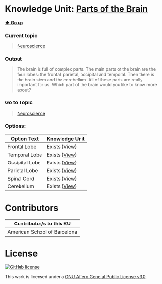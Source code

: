 # Knowledge Unit: [Parts of the Brain](../../knowledge_units/neuroscience/parts-of-the-brain.md)

#### [:arrow_up: Go up](../../topics/neuroscience.md)
### Current topic
> [Neuroscience](../../topics/neuroscience.md)
### Output
> The brain is full of complex parts. The main parts of the brain are the four lobes: the frontal, parietal, occipital and temporal. Then there is the brain stem and the cerebellum. All of these parts are really important for us. Which part of the brain would you like to know more about?
### Go to Topic
> [Neuroscience](../../topics/neuroscience.md)

### Options: 

| Option Text | Knowledge Unit |
| - | - |  
| Frontal Lobe  |  Exists ([View](../../knowledge_units/neuroscience/frontal-lobe.md))  |  
| Temporal Lobe  |  Exists ([View](../../knowledge_units/neuroscience/temporal-lobe.md))  |  
| Occipital Lobe  |  Exists ([View](../../knowledge_units/neuroscience/occipital-lobe.md))  |  
| Parietal Lobe  |  Exists ([View](../../knowledge_units/neuroscience/parietal-lobe.md))  |  
| Spinal Cord  |  Exists ([View](../../knowledge_units/neuroscience/spinal-cord.md))  |  
| Cerebellum  |  Exists ([View](../../knowledge_units/neuroscience/cerebellum.md))  | 

# Contributors

| Contributor/s to this KU |
| - | 
| American School of Barcelona |

# License
[![GitHub license](https://img.shields.io/github/license/inbrainz/cerebro)](https://github.com/inbrainz/cerebro/blob/master/LICENSE)

This work is licensed under a [GNU Affero General Public License v3.0](https://www.gnu.org/licenses/agpl-3.0.txt).